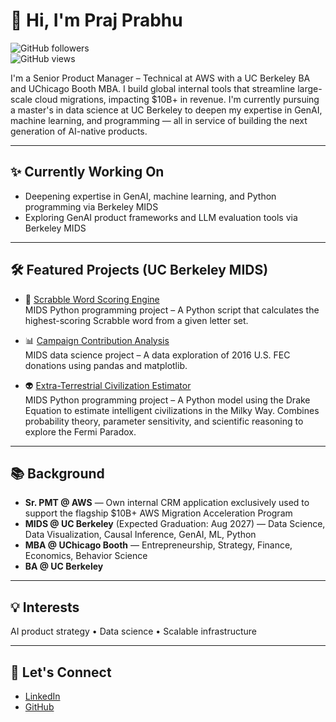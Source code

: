 # 👋 Hi, I'm Praj Prabhu  
![GitHub followers](https://img.shields.io/github/followers/pprabhu90?label=Follow&style=social)  
![GitHub views](https://komarev.com/ghpvc/?username=pprabhu90&color=blue)

I'm a Senior Product Manager – Technical at AWS with a UC Berkeley BA and UChicago Booth MBA. I build global internal tools that streamline large-scale cloud migrations, impacting $10B+ in revenue. I'm currently pursuing a master's in data science at UC Berkeley to deepen my expertise in GenAI, machine learning, and programming — all in service of building the next generation of AI-native products.

---

## ✨ Currently Working On  
- Deepening expertise in GenAI, machine learning, and Python programming via Berkeley MIDS  
- Exploring GenAI product frameworks and LLM evaluation tools via Berkeley MIDS  

---

## 🛠 Featured Projects (UC Berkeley MIDS)

- 🧠 [Scrabble Word Scoring Engine](https://github.com/pprabhu90/scrabble-score-engine)  
  MIDS Python programming project – A Python script that calculates the highest-scoring Scrabble word from a given letter set.

- 📊 [Campaign Contribution Analysis](https://github.com/pprabhu90/fec-campaign-analysis)  
  MIDS data science project – A data exploration of 2016 U.S. FEC donations using pandas and matplotlib.

- 👽 [Extra-Terrestrial Civilization Estimator](https://github.com/pprabhu90/etc-estimator)  
  MIDS Python programming project – A Python model using the Drake Equation to estimate intelligent civilizations in the Milky Way. Combines probability theory, parameter sensitivity, and scientific reasoning to explore the Fermi Paradox.

---

## 📚 Background

- **Sr. PMT @ AWS** — Own internal CRM application exclusively used to support the flagship $10B+ AWS Migration Acceleration Program  
- **MIDS @ UC Berkeley** (Expected Graduation: Aug 2027) — Data Science, Data Visualization, Causal Inference, GenAI, ML, Python 
- **MBA @ UChicago Booth** — Entrepreneurship, Strategy, Finance, Economics, Behavior Science
- **BA @ UC Berkeley**

---

## 💡 Interests  
AI product strategy • Data science • Scalable infrastructure

---

## 🔗 Let's Connect  
- [LinkedIn](https://www.linkedin.com/in/prajprabhu)  
- [GitHub](https://github.com/pprabhu90)
